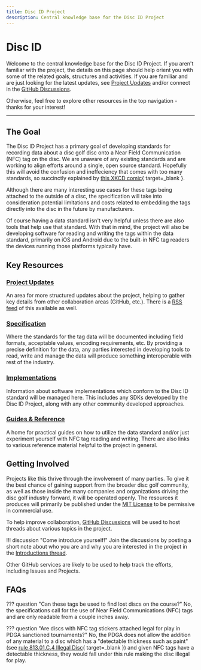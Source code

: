 ```yaml
---
title: Disc ID Project
description: Central knowledge base for the Disc ID Project
---
```



# Disc ID

Welcome to the central knowledge base for the Disc ID Project. If you aren't familiar with the project, the details on this page should help orient you with some of the related goals, structures and activities. If you are familiar and are just looking for the latest updates, see [Project Updates](project-updates/index.md) and/or connect in the [GitHub Discussions](https://discussions.discid.org).

Otherwise, feel free to explore other resources in the top navigation - thanks for your interest!

---

## The Goal
The Disc ID Project has a primary goal of developing standards for recording data about a disc golf disc onto a Near Field Communication (NFC) tag on the disc. We are unaware of any existing standards and are working to align efforts around a single, open source standard. Hopefully this will avoid the confusion and ineffeciency that comes with too many standards, so succinctly explained by [this XKCD comic](https://xkcd.com/927/){ target=_blank }.

Although there are many interesting use cases for these tags being attached to the outside of a disc, the specification will take into consideration potential limitations and costs related to embedding the tags directly into the disc in the future by manufacturers.

Of course having a data standard isn't very helpful unless there are also tools that help use that standard. With that in mind, the project will also be developing software for reading and writing the tags within the data standard, primarily on iOS and Android due to the built-in NFC tag readers the devices running those platforms typically have.

## Key Resources

### [Project Updates](project-updates/index.md)
An area for more structured updates about the project, helping to gather key details from other collaboration areas (GitHub, etc.). There is a [RSS feed](feed_rss_created.xml) of this available as well.

### [Specification](specifications/disc-id.md)
Where the standards for the tag data will be documented including field formats, acceptable values, encoding requirements, etc. By providing a precise definition for the data, any parties interested in developing tools to read, write and manage the data will produce something interoperable with rest of the industry.

### [Implementations](implementations.md)
Information about software implementations which conform to the Disc ID standard will be managed here. This includes any SDKs developed by the Disc ID Project, along with any other community developed approaches.

### [Guides & Reference](guides-reference.md)
A home for practical guides on how to utilize the data standard and/or just experiment yourself with NFC tag reading and writing. There are also links to various reference material helpful to the project in general.

## Getting Involved
Projects like this thrive through the involvement of many parties. To give it the best chance of gaining support from the broader disc golf community, as well as those inside the many companies and organizations driving the disc golf industry forward, it will be operated openly. The resources it produces will primarily be published under the [MIT License](https://choosealicense.com/licenses/mit/) to be permissive in commercial use.

To help improve collaboration, [GitHub Discussions](https://discussions.discid.org) will be used to host threads about various topics in the project.

!!! discussion "Come introduce yourself!"
	Join the discussions by posting a short note about who you are and why you are interested in the project in the [Introductions thread](https://github.com/orgs/Disc-ID/discussions/1).

Other GitHub services are likely to be used to help track the efforts, including Issues and Projects.

## FAQs

??? question "Can these tags be used to find lost discs on the course?"
	No, the specifications call for the use of Near Field Communications (NFC) tags and are only readable from a couple inches away.

??? question "Are discs with NFC tag stickers attached legal for play in PDGA sanctioned tournaments?"
	No, the PDGA does not allow the addition of any material to a disc which has a "detectable thickness such as paint" (see [rule 813.01.C.4 Illegal Disc](https://www.pdga.com/rules/official-rules-disc-golf/81301){ target=_blank }) and given NFC tags have a detectable thickness, they would fall under this rule making the disc illegal for play.